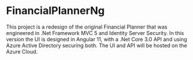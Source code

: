 # FinancialPlannerNg
This project is a redesign of the original Financial Planner that was engineered in .Net Framework MVC 5 and Identity Server Security.
In this version the UI is designed in Angular 11, with a .Net Core 3.0 API and using Azure Active Directory securing both.  The UI and API will be hosted on the Azure Cloud. 

